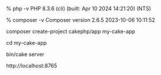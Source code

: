 
% php -v
PHP 8.3.6 (cli) (built: Apr 10 2024 14:21:20) (NTS)

% composer -v
Composer version 2.6.5 2023-10-06 10:11:52

composer create-project cakephp/app my-cake-app

cd my-cake-app

bin/cake server

http://localhost:8765
